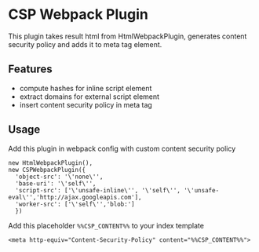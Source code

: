 # CSP Webpack Plugin

  This plugin takes result html from HtmlWebpackPlugin, generates content security
  policy and adds it to meta tag element.

## Features
* compute hashes for inline script element
* extract domains for external script element
* insert content security policy in meta tag

## Usage
Add this plugin in webpack config with custom content security policy

    new HtmlWebpackPlugin(),
    new CSPWebpackPlugin({
      'object-src': '\'none\'',
      'base-uri': '\'self\'',
      'script-src': ['\'unsafe-inline\'', '\'self\'', '\'unsafe-eval\'','http://ajax.googleapis.com'],
      'worker-src': ['\'self\'','blob:']
      })


Add  this placeholder `%%CSP_CONTENT%%` to your index template

    <meta http-equiv="Content-Security-Policy" content="%%CSP_CONTENT%%">
